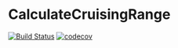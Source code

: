 # CalculateCruisingRange
[![Build Status](https://travis-ci.org/shadowmoses8/CalculateCruisingRange.svg?branch=master)](https://travis-ci.org/shadowmoses8/CalculateCruisingRange)
[![codecov](https://codecov.io/gh/shadowmoses8/CalculateCruisingRange/branch/master/graph/badge.svg)](https://codecov.io/gh/shadowmoses8/CalculateCruisingRange)

